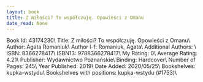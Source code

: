 ```yaml
---
layout: book
title: Z miłości? To współczuję. Opowieści z Omanu
date_read: None
---
```


Book Id: 43174230\ 
Title: Z miłości? To współczuję. Opowieści z Omanu\ 
Author: Agata Romaniuk\ 
Author l-f: Romaniuk, Agata\ 
Additional Authors: \ 
ISBN: 8366278417\ 
ISBN13: 9788366278417\ 
My Rating: 0\ 
Average Rating: 4.21\ 
Publisher: Wydawnictwo Poznańskie\ 
Binding: Hardcover\ 
Number of Pages: 245\ 
Year Published: 2019\ 
Date Added: 2020/05/25\ 
Bookshelves: kupka-wstydu\ 
Bookshelves with positions: kupka-wstydu (#1753)\ 

